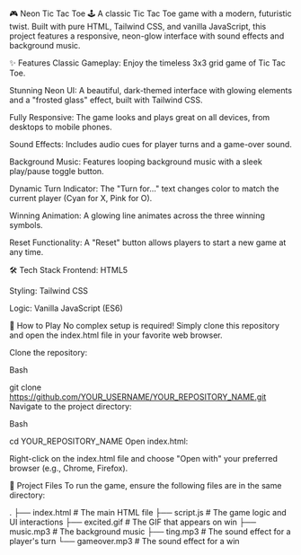 🎮 Neon Tic Tac Toe 🕹️
A classic Tic Tac Toe game with a modern, futuristic twist. Built with pure HTML, Tailwind CSS, and vanilla JavaScript, this project features a responsive, neon-glow interface with sound effects and background music.

✨ Features
Classic Gameplay: Enjoy the timeless 3x3 grid game of Tic Tac Toe.

Stunning Neon UI: A beautiful, dark-themed interface with glowing elements and a "frosted glass" effect, built with Tailwind CSS.

Fully Responsive: The game looks and plays great on all devices, from desktops to mobile phones.

Sound Effects: Includes audio cues for player turns and a game-over sound.

Background Music: Features looping background music with a sleek play/pause toggle button.

Dynamic Turn Indicator: The "Turn for..." text changes color to match the current player (Cyan for X, Pink for O).

Winning Animation: A glowing line animates across the three winning symbols.

Reset Functionality: A "Reset" button allows players to start a new game at any time.

🛠️ Tech Stack
Frontend: HTML5

Styling: Tailwind CSS

Logic: Vanilla JavaScript (ES6)

🚀 How to Play
No complex setup is required! Simply clone this repository and open the index.html file in your favorite web browser.

Clone the repository:

Bash

git clone https://github.com/YOUR_USERNAME/YOUR_REPOSITORY_NAME.git
Navigate to the project directory:

Bash

cd YOUR_REPOSITORY_NAME
Open index.html:

Right-click on the index.html file and choose "Open with" your preferred browser (e.g., Chrome, Firefox).

📂 Project Files
To run the game, ensure the following files are in the same directory:

.
├── index.html         # The main HTML file
├── script.js          # The game logic and UI interactions
├── excited.gif        # The GIF that appears on win
├── music.mp3          # The background music
├── ting.mp3           # The sound effect for a player's turn
└── gameover.mp3       # The sound effect for a win
